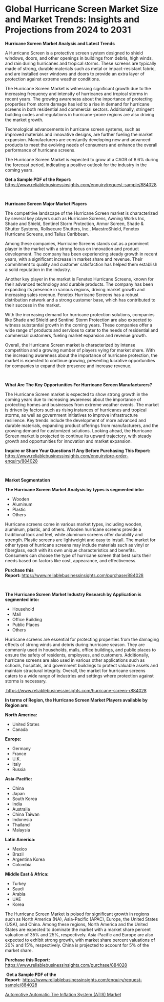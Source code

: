 <p><h1>Global Hurricane Screen Market Size and Market Trends: Insights and Projections from 2024 to 2031</h1></p><p><strong>Hurricane Screen Market Analysis and Latest Trends</strong></p>
<p><p>A Hurricane Screen is a protective screen system designed to shield windows, doors, and other openings in buildings from debris, high winds, and rain during hurricanes and tropical storms. These screens are typically made of strong, durable materials such as metal or impact-resistant fabric, and are installed over windows and doors to provide an extra layer of protection against extreme weather conditions.</p><p>The Hurricane Screen Market is witnessing significant growth due to the increasing frequency and intensity of hurricanes and tropical storms in recent years. The growing awareness about the importance of protecting properties from storm damage has led to a rise in demand for hurricane screens in both residential and commercial sectors. Additionally, stringent building codes and regulations in hurricane-prone regions are also driving the market growth.</p><p>Technological advancements in hurricane screen systems, such as improved materials and innovative designs, are further fueling the market expansion. Manufacturers are constantly developing new and advanced products to meet the evolving needs of consumers and enhance the overall performance of hurricane screens.</p><p>The Hurricane Screen Market is expected to grow at a CAGR of 8.6% during the forecast period, indicating a positive outlook for the industry in the coming years.</p></p>
<p><strong>Get a Sample PDF of the Report:&nbsp;</strong> <a href="https://www.reliablebusinessinsights.com/enquiry/request-sample/884028">https://www.reliablebusinessinsights.com/enquiry/request-sample/884028</a></p>
<p>&nbsp;</p>
<p><strong>Hurricane Screen Major Market Players</strong></p>
<p><p>The competitive landscape of the Hurricane Screen market is characterized by several key players such as Hurricane Screens, Awning Works Inc, Shade and Shield, Sentinel Storm Protection, Armor Screen, Shade & Shutter Systems, Rollsecure Shutters, Inc., MaestroShield, Fenetex Hurricane Screens, and Talius Caribbean. </p><p>Among these companies, Hurricane Screens stands out as a prominent player in the market with a strong focus on innovation and product development. The company has been experiencing steady growth in recent years, with a significant increase in market share and revenue. Their commitment to quality and customer satisfaction has helped them establish a solid reputation in the industry.</p><p>Another key player in the market is Fenetex Hurricane Screens, known for their advanced technology and durable products. The company has been expanding its presence in various regions, driving market growth and increasing sales revenue. Fenetex Hurricane Screens has a robust distribution network and a strong customer base, which has contributed to their success in the market.</p><p>With the increasing demand for hurricane protection solutions, companies like Shade and Shield and Sentinel Storm Protection are also expected to witness substantial growth in the coming years. These companies offer a wide range of products and services to cater to the needs of residential and commercial customers, fueling market expansion and revenue growth.</p><p>Overall, the Hurricane Screen market is characterized by intense competition and a growing number of players vying for market share. With the increasing awareness about the importance of hurricane protection, the market is expected to continue growing, presenting lucrative opportunities for companies to expand their presence and increase revenue.</p></p>
<p>&nbsp;</p>
<p><strong>What Are The Key Opportunities For Hurricane Screen Manufacturers?</strong></p>
<p><p>The Hurricane Screen market is expected to show strong growth in the coming years due to increasing awareness about the importance of protecting homes and businesses from extreme weather events. The market is driven by factors such as rising instances of hurricanes and tropical storms, as well as government initiatives to improve infrastructure resilience. Key trends include the development of more advanced and durable materials, expanding product offerings from manufacturers, and the growing demand for customized solutions. Looking ahead, the Hurricane Screen market is projected to continue its upward trajectory, with steady growth and opportunities for innovation and market expansion.</p></p>
<p><strong>Inquire or Share Your Questions If Any Before Purchasing This Report:</strong> <a href="https://www.reliablebusinessinsights.com/enquiry/pre-order-enquiry/884028">https://www.reliablebusinessinsights.com/enquiry/pre-order-enquiry/884028</a></p>
<p>&nbsp;</p>
<p><strong>Market Segmentation</strong></p>
<p><strong>The Hurricane Screen Market Analysis by types is segmented into:</strong></p>
<p><ul><li>Wooden</li><li>Aluminum</li><li>Plastic</li><li>Others</li></ul></p>
<p><p>Hurricane screens come in various market types, including wooden, aluminum, plastic, and others. Wooden hurricane screens provide a traditional look and feel, while aluminum screens offer durability and strength. Plastic screens are lightweight and easy to install. The market for other types of hurricane screens may include materials such as vinyl or fiberglass, each with its own unique characteristics and benefits. Consumers can choose the type of hurricane screen that best suits their needs based on factors like cost, appearance, and effectiveness.</p></p>
<p><strong>Purchase this Report:&nbsp;</strong><a href="https://www.reliablebusinessinsights.com/purchase/884028">https://www.reliablebusinessinsights.com/purchase/884028</a></p>
<p>&nbsp;</p>
<p><strong>The Hurricane Screen Market Industry Research by Application is segmented into:</strong></p>
<p><ul><li>Household</li><li>Mall</li><li>Office Building</li><li>Public Places</li><li>Others</li></ul></p>
<p><p>Hurricane screens are essential for protecting properties from the damaging effects of strong winds and debris during hurricane season. They are commonly used in households, malls, office buildings, and public places to ensure the safety of residents, employees, and customers. Additionally, hurricane screens are also used in various other applications such as schools, hospitals, and government buildings to protect valuable assets and maintain structural integrity. Overall, the market for hurricane screens caters to a wide range of industries and settings where protection against storms is necessary.</p></p>
<p><a href="https://www.reliablebusinessinsights.com/hurricane-screen-r884028">&nbsp;https://www.reliablebusinessinsights.com/hurricane-screen-r884028</a></p>
<p><strong>In terms of Region, the Hurricane Screen Market Players available by Region are:</strong></p>
<p>
    <p> <strong> North America: </strong>
        <ul>
            <li>United States</li>
            <li>Canada</li>
        </ul>
        </p> 
    <p> <strong> Europe: </strong>
        <ul>
            <li>Germany</li>
            <li>France</li>
            <li>U.K.</li>
            <li>Italy</li>
            <li>Russia</li>
        </ul>
        </p> 
    <p> <strong> Asia-Pacific: </strong>
        <ul>
            <li>China</li>
            <li>Japan</li>
            <li>South Korea</li>
            <li>India</li>
            <li>Australia</li>
            <li>China Taiwan</li>
            <li>Indonesia</li>
            <li>Thailand</li>
            <li>Malaysia</li>
        </ul>
        </p> 
    <p> <strong> Latin America: </strong>
        <ul>
            <li>Mexico</li>
            <li>Brazil</li>
            <li>Argentina Korea</li>
            <li>Colombia</li>
        </ul>
        </p> 
    <p> <strong> Middle East & Africa: </strong>
        <ul>
            <li>Turkey</li>
            <li>Saudi</li>
            <li>Arabia</li>
            <li>UAE</li>
            <li>Korea</li>
        </ul>
    </p>
    </p>
<p><p>The Hurricane Screen Market is poised for significant growth in regions such as North America (NA), Asia-Pacific (APAC), Europe, the United States (USA), and China. Among these regions, North America and the United States are expected to dominate the market with a market share percent valuation of 35% and 25%, respectively. Asia-Pacific and Europe are also expected to exhibit strong growth, with market share percent valuations of 20% and 15%, respectively. China is projected to account for 5% of the market share.</p></p>
<p><strong>Purchase this Report: </strong><a href="https://www.reliablebusinessinsights.com/purchase/884028">https://www.reliablebusinessinsights.com/purchase/884028</a></p>
<p>&nbsp;<strong>Get a Sample PDF of the Report:&nbsp;&nbsp;</strong><a href="https://www.reliablebusinessinsights.com/enquiry/request-sample/884028">https://www.reliablebusinessinsights.com/enquiry/request-sample/884028</a></p>
<p><strong></strong></p>
<p><p><a href="https://github.com/crlaem461/Market-Research-Report-List-1/blob/main/automotive-automatic-tire-inflation-system-atis-market.md">Automotive Automatic Tire Inflation System (ATIS) Market</a></p></p>
